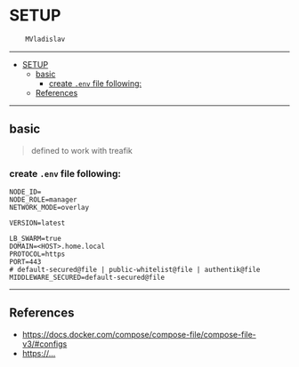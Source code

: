 # SETUP

```sh
    MVladislav
```

---

- [SETUP](#setup)
  - [basic](#basic)
    - [create `.env` file following:](#create-env-file-following)
  - [References](#references)

---

## basic

> defined to work with treafik

### create `.env` file following:

```env
NODE_ID=
NODE_ROLE=manager
NETWORK_MODE=overlay

VERSION=latest

LB_SWARM=true
DOMAIN=<HOST>.home.local
PROTOCOL=https
PORT=443
# default-secured@file | public-whitelist@file | authentik@file
MIDDLEWARE_SECURED=default-secured@file
```

---

## References

- <https://docs.docker.com/compose/compose-file/compose-file-v3/#configs>
- <https://...>
